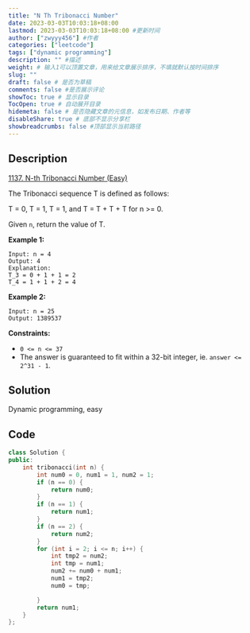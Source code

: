 ```yaml
---
title: "N Th Tribonacci Number"
date: 2023-03-03T10:03:18+08:00
lastmod: 2023-03-03T10:03:18+08:00 #更新时间
author: ["zwyyy456"] #作者
categories: ["leetcode"]
tags: ["dynamic programming"]
description: "" #描述
weight: # 输入1可以顶置文章，用来给文章展示排序，不填就默认按时间排序
slug: ""
draft: false # 是否为草稿
comments: false #是否展示评论
showToc: true # 显示目录
TocOpen: true # 自动展开目录
hidemeta: false # 是否隐藏文章的元信息，如发布日期、作者等
disableShare: true # 底部不显示分享栏
showbreadcrumbs: false #顶部显示当前路径
---
```

## Description
[1137. N-th Tribonacci Number (Easy)](https://leetcode.com/problems/n-th-tribonacci-number/)

The Tribonacci sequence T is defined as follows:

T = 0, T = 1, T = 1, and T = T \+ T \+ T for n >= 0.

Given `n`, return the value of T.

**Example 1:**

```
Input: n = 4
Output: 4
Explanation:
T_3 = 0 + 1 + 1 = 2
T_4 = 1 + 1 + 2 = 4

```

**Example 2:**

```
Input: n = 25
Output: 1389537

```

**Constraints:**

- `0 <= n <= 37`
- The answer is guaranteed to fit within a 32-bit integer, ie. `answer <= 2^31 - 1`.

## Solution
Dynamic programming, easy

## Code
```cpp
class Solution {
public:
    int tribonacci(int n) {
        int num0 = 0, num1 = 1, num2 = 1;
        if (n == 0) {
            return num0;
        }
        if (n == 1) {
            return num1;
        }
        if (n == 2) {
            return num2;
        }
        for (int i = 2; i <= n; i++) {
            int tmp2 = num2;
            int tmp = num1;
            num2 += num0 + num1;
            num1 = tmp2;
            num0 = tmp;

        }
        return num1;
    }
};
```